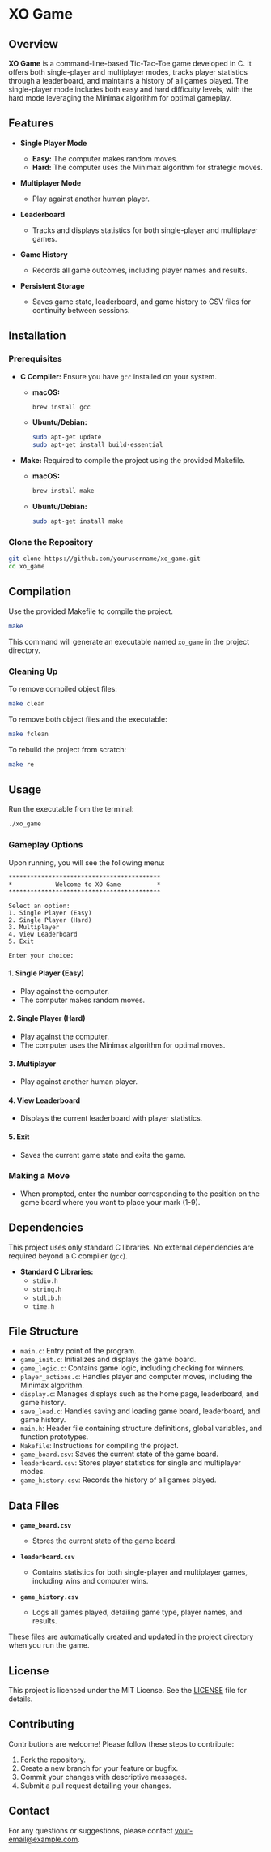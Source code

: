 # XO Game

## Overview

**XO Game** is a command-line-based Tic-Tac-Toe game developed in C. It offers both single-player and multiplayer modes, tracks player statistics through a leaderboard, and maintains a history of all games played. The single-player mode includes both easy and hard difficulty levels, with the hard mode leveraging the Minimax algorithm for optimal gameplay.

## Features

- **Single Player Mode**
  - **Easy:** The computer makes random moves.
  - **Hard:** The computer uses the Minimax algorithm for strategic moves.
  
- **Multiplayer Mode**
  - Play against another human player.

- **Leaderboard**
  - Tracks and displays statistics for both single-player and multiplayer games.

- **Game History**
  - Records all game outcomes, including player names and results.

- **Persistent Storage**
  - Saves game state, leaderboard, and game history to CSV files for continuity between sessions.

## Installation

### Prerequisites

- **C Compiler:** Ensure you have `gcc` installed on your system.
  
  - **macOS:**
    ```bash
    brew install gcc
    ```
  
  - **Ubuntu/Debian:**
    ```bash
    sudo apt-get update
    sudo apt-get install build-essential
    ```
  
- **Make:** Required to compile the project using the provided Makefile.
  
  - **macOS:**
    ```bash
    brew install make
    ```
  
  - **Ubuntu/Debian:**
    ```bash
    sudo apt-get install make
    ```

### Clone the Repository

```bash
git clone https://github.com/yourusername/xo_game.git
cd xo_game
```

## Compilation

Use the provided Makefile to compile the project.

```bash
make
```

This command will generate an executable named `xo_game` in the project directory.

### Cleaning Up

To remove compiled object files:

```bash
make clean
```

To remove both object files and the executable:

```bash
make fclean
```

To rebuild the project from scratch:

```bash
make re
```

## Usage

Run the executable from the terminal:

```bash
./xo_game
```

### Gameplay Options

Upon running, you will see the following menu:

```
******************************************
*            Welcome to XO Game          *
******************************************

Select an option:
1. Single Player (Easy)
2. Single Player (Hard)
3. Multiplayer
4. View Leaderboard
5. Exit

Enter your choice:
```

#### 1. Single Player (Easy)

- Play against the computer.
- The computer makes random moves.

#### 2. Single Player (Hard)

- Play against the computer.
- The computer uses the Minimax algorithm for optimal moves.

#### 3. Multiplayer

- Play against another human player.

#### 4. View Leaderboard

- Displays the current leaderboard with player statistics.

#### 5. Exit

- Saves the current game state and exits the game.

### Making a Move

- When prompted, enter the number corresponding to the position on the game board where you want to place your mark (1-9).

## Dependencies

This project uses only standard C libraries. No external dependencies are required beyond a C compiler (`gcc`).

- **Standard C Libraries:**
  - `stdio.h`
  - `string.h`
  - `stdlib.h`
  - `time.h`

## File Structure

- `main.c`: Entry point of the program.
- `game_init.c`: Initializes and displays the game board.
- `game_logic.c`: Contains game logic, including checking for winners.
- `player_actions.c`: Handles player and computer moves, including the Minimax algorithm.
- `display.c`: Manages displays such as the home page, leaderboard, and game history.
- `save_load.c`: Handles saving and loading game board, leaderboard, and game history.
- `main.h`: Header file containing structure definitions, global variables, and function prototypes.
- `Makefile`: Instructions for compiling the project.
- `game_board.csv`: Saves the current state of the game board.
- `leaderboard.csv`: Stores player statistics for single and multiplayer modes.
- `game_history.csv`: Records the history of all games played.

## Data Files

- **`game_board.csv`**
  - Stores the current state of the game board.
  
- **`leaderboard.csv`**
  - Contains statistics for both single-player and multiplayer games, including wins and computer wins.
  
- **`game_history.csv`**
  - Logs all games played, detailing game type, player names, and results.

These files are automatically created and updated in the project directory when you run the game.

## License

This project is licensed under the MIT License. See the [LICENSE](LICENSE) file for details.

## Contributing

Contributions are welcome! Please follow these steps to contribute:

1. Fork the repository.
2. Create a new branch for your feature or bugfix.
3. Commit your changes with descriptive messages.
4. Submit a pull request detailing your changes.

## Contact

For any questions or suggestions, please contact [your-email@example.com](mailto:hassansherif122202@gmail.com).
